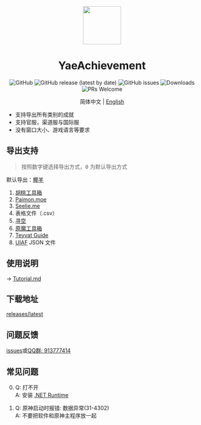 ﻿<div align="center"><img width="100" src="https://github.com/HolographicHat/YaeAchievement/blob/master/icon.ico">

# YaeAchievement

![GitHub](https://img.shields.io/badge/License-GPL--3.0-brightgreen?style=flat-square) ![GitHub release (latest by date)](https://img.shields.io/github/v/release/HolographicHat/YaeAchievement?color=brightgreen&label=Release&style=flat-square) ![GitHub issues](https://img.shields.io/github/issues/HolographicHat/YaeAchievement?label=Issues&style=flat-square) ![Downloads](https://img.shields.io/github/downloads/HolographicHat/YaeAchievement/total?color=brightgreen&label=Downloads&style=flat-square) ![PRs Welcome](https://img.shields.io/badge/PRs-welcome-brightgreen.svg?style=flat-square)

简体中文 | [English](README_EN.md)
</div>

- 支持导出所有类别的成就
- 支持官服，渠道服与国际服
- 没有窗口大小、游戏语言等要求

## 导出支持

> 按照数字键选择导出方式，<kbd>0</kbd> 为默认导出方式

默认导出：[椰羊](https://cocogoat.work/achievement)

1. [胡桃工具箱](https://github.com/DGP-Studio/Snap.HuTao)
2. [Paimon.moe](https://paimon.moe/achievement/)
3. [Seelie.me](https://seelie.me/achievements)
4. 表格文件（.csv）
5. [寻空](https://github.com/xunkong/xunkong)
6. [原魔工具箱](https://apps.apple.com/app/id1663989619)
7. [Teyvat Guide](https://teyvatguide.com/)
8. [UIAF](https://uigf.org/standards/UIAF.html) JSON 文件

## 使用说明
→ [Tutorial.md](Tutorial.md)

## 下载地址
[releases/latest](https://github.com/HolographicHat/YaeAchievement/releases/latest)

## 问题反馈
[issues](https://github.com/HolographicHat/YaeAchievement/issues)或[QQ群: 913777414](https://qm.qq.com/cgi-bin/qm/qr?k=9UGz-chQVTjZa4b82RA_A41vIcBVNpms&jump_from=webapi)

## 常见问题
0. Q: 打不开   
   A: 安装 [.NET Runtime](https://dotnet.microsoft.com/en-us/download/dotnet/thank-you/runtime-7.0.3-windows-x64-installer)

1. Q: 原神启动时报错: 数据异常(31-4302)   
   A: 不要把软件和原神主程序放一起   
